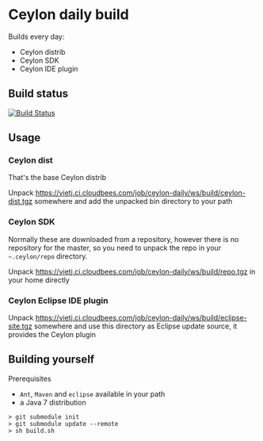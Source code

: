 # Ceylon daily build

Builds every day:

- Ceylon distrib
- Ceylon SDK
- Ceylon IDE plugin

## Build status

[![Build Status](https://vietj.ci.cloudbees.com/buildStatus/icon?job=ceylon-daily)](https://vietj.ci.cloudbees.com/job/ceylon-daily/)

## Usage

### Ceylon dist

That's the base Ceylon distrib

Unpack https://vietj.ci.cloudbees.com/job/ceylon-daily/ws/build/ceylon-dist.tgz somewhere and add the unpacked
bin directory to your path

### Ceylon SDK

Normally these are downloaded from a repository, however there is no repository for the master, so you need
to unpack the repo in your `~.ceylon/repo` directory.

Unpack https://vietj.ci.cloudbees.com/job/ceylon-daily/ws/build/repo.tgz in your home directly

### Ceylon Eclipse IDE plugin

Unpack https://vietj.ci.cloudbees.com/job/ceylon-daily/ws/build/eclipse-site.tgz somewhere and use this directory
as Eclipse update source, it provides the Ceylon plugin

## Building yourself

Prerequisites

- `Ant`, `Maven` and `eclipse` available in your path
- a Java 7 distribution

```
> git submodule init
> git submodule update --remote
> sh build.sh
```
